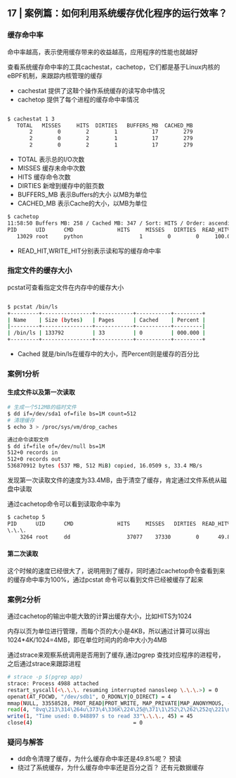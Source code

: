 ## 17 | 案例篇：如何利用系统缓存优化程序的运行效率？

### 缓存命中率

命中率越高，表示使用缓存带来的收益越高，应用程序的性能也就越好

查看系统缓存命中率的工具cachestat，cachetop，它们都是基于Linux内核的eBPF机制，来跟踪内核管理的缓存
+ cachestat 提供了这鞥个操作系统缓存的读写命中情况
+ cachetop 提供了每个进程的缓存命中率情况

```sh

$ cachestat 1 3
   TOTAL   MISSES     HITS  DIRTIES   BUFFERS_MB  CACHED_MB
       2        0        2        1           17        279
       2        0        2        1           17        279
       2        0        2        1           17        279 
```
+ TOTAL 表示总的I/O次数
+ MISSES 缓存未命中次数
+ HITS  缓存命令次数
+ DIRTIES 新增到缓存中的脏页数
+ BUFFERS_MB 表示Buffers的大小 以MB为单位
+ CACHED_MB 表示Cache的大小，以MB为单位


```sh
$ cachetop
11:58:50 Buffers MB: 258 / Cached MB: 347 / Sort: HITS / Order: ascending
PID      UID      CMD              HITS     MISSES   DIRTIES  READ_HIT%  WRITE_HIT%
   13029 root     python                  1        0        0     100.0%       0.0%
```
+ READ_HIT,WRITE_HIT分别表示读和写的缓存命中率

### 指定文件的缓存大小

pcstat可查看指定文件在内存中的缓存大小

```sh

$ pcstat /bin/ls
+---------+----------------+------------+-----------+---------+
| Name    | Size (bytes)   | Pages      | Cached    | Percent |
|---------+----------------+------------+-----------+---------|
| /bin/ls | 133792         | 33         | 0         | 000.000 |
+---------+----------------+------------+-----------+---------+
```
+ Cached 就是/bin/ls在缓存中的大小，而Percent则是缓存的百分比

### 案例1分析

#### 生成文件以及第一次读取
```sh
# 生成一个512MB的临时文件
$ dd if=/dev/sda1 of=file bs=1M count=512
# 清理缓存
$ echo 3 > /proc/sys/vm/drop_caches

通过命令读取文件
$ dd if=file of=/dev/null bs=1M
512+0 records in
512+0 records out
536870912 bytes (537 MB, 512 MiB) copied, 16.0509 s, 33.4 MB/s
```
发现第一次读取文件的速度为33.4MB，由于清空了缓存，肯定通过文件系统从磁盘中读取

通过cachetop命令可以看到读取命中率为
```sh
$ cachetop 5
PID      UID      CMD              HITS     MISSES   DIRTIES  READ_HIT%  WRITE_HIT%
\.\.\.
    3264 root     dd                  37077    37330        0      49.8%      50.2%
```

#### 第二次读取

这个时候的速度已经很大了，说明用到了缓存，同时通过cachetop命令查看到来的缓存命中率为100%，通过pcstat 命令可以看到文件已经被缓存了起来

### 案例2分析

通过cachetop的输出中能大致的计算出缓存大小，比如HITS为1024

内存以页为单位进行管理，而每个页的大小是4KB，所以通过计算可以得出1024*4K/1024=4MB，即在单位时间内的命中大小为4MB

通过strace来观察系统调用是否用到了缓存,通过pgrep 查找对应程序的进程号，之后通过strace来跟踪进程
```sh
# strace -p $(pgrep app)
strace: Process 4988 attached
restart_syscall(<\.\.\. resuming interrupted nanosleep \.\.\.>) = 0
openat(AT_FDCWD, "/dev/sdb1", O_RDONLY|O_DIRECT) = 4
mmap(NULL, 33558528, PROT_READ|PROT_WRITE, MAP_PRIVATE|MAP_ANONYMOUS, -1, 0) = 0x7f448d240000
read(4, "8vq\213\314\264u\373\4\336K\224\25@\371\1\252\2\262\252q\221\n0\30\225bD\252\266@J"\.\.\., 33554432) = 33554432
write(1, "Time used: 0.948897 s to read 33"\.\.\., 45) = 45
close(4)                                = 0
```

### 疑问与解答
+ dd命令清理了缓存，为什么缓存命中率还是49.8%呢？  预读
+ 绕过了系统缓存，为什么缓存命中率还是百分之百？ 还有元数据缓存


